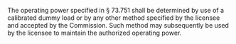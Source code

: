 The operating power specified in § 73.751 shall be determined by use of a calibrated dummy load or by any other method specified by the licensee and accepted by the Commission. Such method may subsequently be used by the licensee to maintain the authorized operating power.

